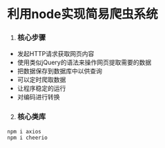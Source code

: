 # 利用node实现简易爬虫系统

1. ###   核心步骤

- 发起HTTP请求获取网页内容
- 使用类似jQuery的语法来操作网页提取需要的数据
- 把数据保存到数据库中以供查询
- 可以定时爬取数据
- 让程序稳定的运行
- 对编码进行转换

2. ###   核心类库

```
npm i axios
npm i cheerio
```

